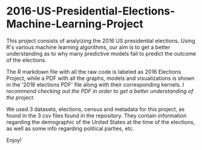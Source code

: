 # 2016-US-Presidential-Elections-Machine-Learning-Project

This project consists of analyizing the 2016 US presidential elections. Using R's various machine learning algorithms, our aim is to get a better understanding as to why many predictive models fail to predict the outcome of the elections. 

The R markdown file with all the raw code is labeled as 2016 Elections Project, while a PDF with all the graphs, models and visualizations is shown in the '2016 elections PDF' file along with their corresponding kernels. *I recommend checking out the PDF in order to get a better understanding of the project.*

We used 3 datasets, elections, census and metadata for this project, as found in the 3 csv files found in the repository. They contain information regarding the demographic of the United States at the time of the elections, as well as some info regarding political parties, etc.

Enjoy!
